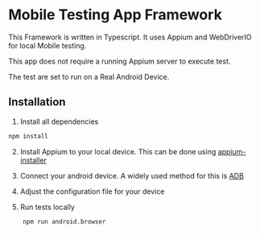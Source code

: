 # Mobile Testing App Framework

This Framework is written in Typescript. It uses Appium and WebDriverIO for local Mobile testing.

This app does not require a running Appium server to execute test.

The test are set to run on a Real Android Device.

## Installation

1. Install all dependencies

```sh
npm install
```

2. Install Appium to your local device. This can be done using [appium-installer](https://github.com/AppiumTestDistribution/appium-installer) 

3. Connect your android device. A widely used method for this is [ADB](https://developer.android.com/tools/adb)

4. Adjust the configuration file for your device

5. Run tests locally
```sh
    npm run android.browser
```
